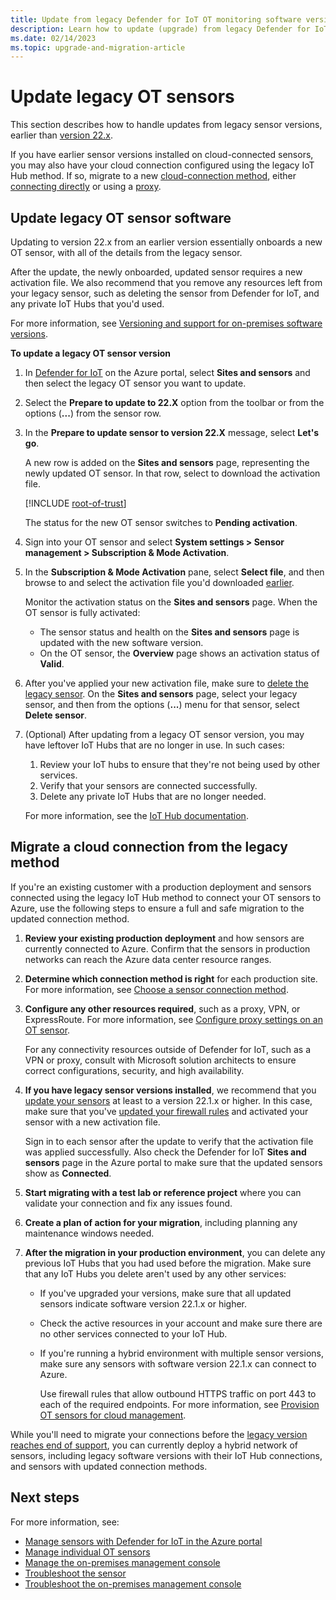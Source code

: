```yaml
---
title: Update from legacy Defender for IoT OT monitoring software versions
description: Learn how to update (upgrade) from legacy Defender for IoT software on OT sensors and on-premises management servers.
ms.date: 02/14/2023
ms.topic: upgrade-and-migration-article
---
```



# Update legacy OT sensors

This section describes how to handle updates from legacy sensor versions, earlier than [version 22.x](release-notes.md#versions-221x).

If you have earlier sensor versions installed on cloud-connected sensors, you may also have your  cloud connection configured using the legacy IoT Hub method. If so, migrate to a new [cloud-connection method](architecture-connections.md), either [connecting directly](ot-deploy/provision-cloud-management.md) or using a [proxy](connect-sensors.md).

## Update legacy OT sensor software

Updating to version 22.x from an earlier version essentially onboards a new OT sensor, with all of the details from the legacy sensor.

After the update, the newly onboarded, updated sensor requires a new activation file. We also recommend that you remove any resources left from your legacy sensor, such as deleting the sensor from Defender for IoT, and any private IoT Hubs that you'd used.

For more information, see [Versioning and support for on-premises software versions](release-notes.md#versioning-and-support-for-on-premises-software-versions).

**To update a legacy OT sensor version**

1. In [Defender for IoT](https://portal.azure.com/#view/Microsoft_Azure_IoT_Defender/IoTDefenderDashboard/~/Getting_started) on the Azure portal, select **Sites and sensors** and then select the legacy OT sensor you want to update.

1. Select the **Prepare to update to 22.X** option from the toolbar or from the options (**...**) from the sensor row.

1. <a name="activation-file"></a>In the **Prepare to update sensor to version 22.X** message, select **Let's go**.

    A new row is added on the **Sites and sensors** page, representing the newly updated OT sensor. In that row, select to download the activation file.

    [!INCLUDE [root-of-trust](includes/root-of-trust.md)]

    The status for the new OT sensor switches to **Pending activation**.

1. Sign into your OT sensor and select **System settings > Sensor management > Subscription & Mode Activation**.

1. In the **Subscription & Mode Activation** pane, select **Select file**, and then browse to and select the activation file you'd downloaded [earlier](#activation-file).

    Monitor the activation status on the **Sites and sensors** page. When the OT sensor is fully activated:

    - The sensor status and health on the **Sites and sensors** page is updated with the new software version.
    - On the OT sensor, the **Overview** page shows an activation status of **Valid**.

1. After you've applied your new activation file, make sure to [delete the legacy sensor](how-to-manage-sensors-on-the-cloud.md#sensor-management-options-from-the-azure-portal). On the **Sites and sensors** page, select your legacy sensor, and then from the options (**...**) menu for that sensor, select **Delete sensor**.

1. (Optional) After updating from a legacy OT sensor version, you may have leftover IoT Hubs that are no longer in use. In such cases:

    1. Review your IoT hubs to ensure that they're not being used by other services.
    1. Verify that your sensors are connected successfully.
    1. Delete any private IoT Hubs that are no longer needed.

    For more information, see the [IoT Hub documentation](../../iot-hub/iot-hub-create-through-portal.md).

## Migrate a cloud connection from the legacy method

If you're an existing customer with a production deployment and sensors connected using the legacy IoT Hub method to connect your OT sensors to Azure, use the following steps to ensure a full and safe migration to the updated connection method.

1. **Review your existing production deployment** and how sensors are currently connected to Azure. Confirm that the sensors in production networks can reach the Azure data center resource ranges.

1. **Determine which connection method is right** for each production site. For more information, see [Choose a sensor connection method](architecture-connections.md#choose-a-sensor-connection-method).

1. **Configure any other resources required**, such as a proxy, VPN, or ExpressRoute. For more information, see [Configure proxy settings on an OT sensor](connect-sensors.md).

    For any connectivity resources outside of Defender for IoT, such as a VPN or proxy, consult with Microsoft solution architects to ensure correct configurations, security, and high availability.

1. **If you have legacy sensor versions installed**, we recommend that you [update your sensors](#update-legacy-ot-sensors) at least to a version 22.1.x or higher. In this case, make sure that you've [updated your firewall rules](ot-deploy/provision-cloud-management.md) and activated your sensor with a new activation file.

    Sign in to each sensor after the update to verify that the activation file was applied successfully. Also check the Defender for IoT **Sites and sensors** page in the Azure portal to make sure that the updated sensors show as **Connected**.

1. **Start migrating with a test lab or reference project** where you can validate your connection and fix any issues found.

1. **Create a plan of action for your migration**, including planning any maintenance windows needed.

1. **After the migration in your production environment**, you can delete any previous IoT Hubs that you had used before the migration. Make sure that any IoT Hubs you delete aren't used by any other services:

    - If you've upgraded your versions, make sure that all updated sensors indicate software version 22.1.x or higher.

    - Check the active resources in your account and make sure there are no other services connected to your IoT Hub.

    - If you're running a hybrid environment with multiple sensor versions, make sure any sensors with software version 22.1.x can connect to Azure.

        Use firewall rules that allow outbound HTTPS traffic on port 443 to each of the required endpoints. For more information, see [Provision OT sensors for cloud management](ot-deploy/provision-cloud-management.md).

While you'll need to migrate your connections before the [legacy version reaches end of support](release-notes.md#versioning-and-support-for-on-premises-software-versions), you can currently deploy a hybrid network of sensors, including legacy software versions with their IoT Hub connections, and sensors with updated connection methods.

## Next steps

For more information, see:

- [Manage sensors with Defender for IoT in the Azure portal](how-to-manage-sensors-on-the-cloud.md)
- [Manage individual OT sensors](how-to-manage-individual-sensors.md)
- [Manage the on-premises management console](how-to-manage-the-on-premises-management-console.md)
- [Troubleshoot the sensor](how-to-troubleshoot-sensor.md)
- [Troubleshoot the on-premises management console](how-to-troubleshoot-on-premises-management-console.md)
